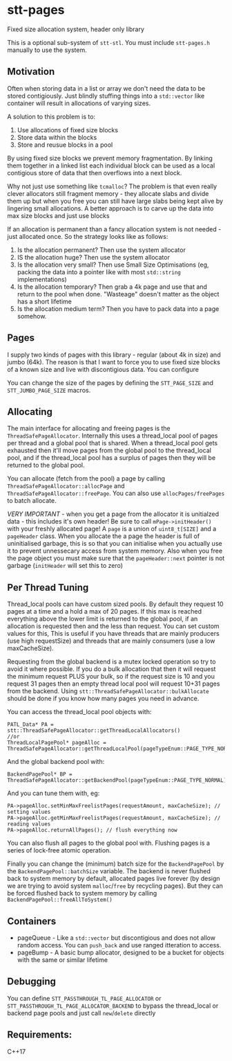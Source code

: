 # stt-pages
Fixed size allocation system, header only library

This is a optional sub-system of `stt-stl`. You must include `stt-pages.h` manually to use the system.


## Motivation
Often when storing data in a list or array we don't need the data to be stored contigiously. Just blindly stuffing things into a `std::vector` like container will result in allocations of varying sizes.

A solution to this problem is to:
1. Use allocations of fixed size blocks
2. Store data within the blocks
3. Store and reusue blocks in a pool 

By using fixed size blocks we prevent memory fragmentation. By linking them together in a linked list each individual block can be used as a local contigious store of data that then overflows into a next block.

Why not just use something like `tcmalloc`? The problem is that even really clever allocators still fragment memory - they allocate slabs and divide them up but when you free you can still have large slabs being kept alive by lingering small allocations. A better approach is to carve up the data into max size blocks and just use blocks

If an allocation is permanent than a fancy allocation system is not needed - just allocated once. So the strategy looks like as follows:
1. Is the allocation permanent? Then use the system allocator
2. IS the allocation huge? Then use the system allocator
3. Is the allocation very small? Then use Small Size Optimisations (eg, packing the data into a pointer like with most `std::string` implementations)
3. Is the allocation temporary? Then grab a 4k page and use that and return to the pool when done. "Wasteage" doesn't matter as the object has a short lifetime
4. Is the allocation medium term? Then you have to pack data into a page somehow. 


## Pages
I supply two kinds of pages with this library - regular (about 4k in size) and jumbo (64k). The reason is that I want to force you to use fixed size blocks of a known size and live with discontigious data. You can configure 

You can change the size of the pages by defining the `STT_PAGE_SIZE` and `STT_JUMBO_PAGE_SIZE` macros.


## Allocating 
The main interface for allocating and freeing pages is the `ThreadSafePageAllocator`. Internally this uses a thread_local pool of pages per thread and a global pool that is shared. When a thread_local pool gets exhausted then it'll move pages from the global pool to the thread_local pool, and if the thread_local pool has a surplus of pages then they will be returned to the global pool.

You can allocate (fetch from the pool) a page by calling `ThreadSafePageAllocator::allocPage` and `ThreadSafePageAllocator::freePage`. You can also use `allocPages/freePages` to batch allocate. 

*VERY IMPORTANT* - when you get a page from the allocator it is unitialzed data - this includes it's own header! Be sure to call `mPage->initHeader()` with your freshly allocated page!
A `page` is a union of `uint8_t[SIZE]` and a `pageHeader` class. When you allocate the a page the header is full of uninitialised garbage, this is so that you can initialise when you actually use it to prevent unnessecary access from system memory. Also when you free the page object you must make sure that the `pageHeader::next` pointer is not garbage (`initHeader` will set this to zero)


## Per Thread Tuning
Thread_local pools can have custom sized pools. By default they request 10 pages at a time and a hold a max of 20 pages. If this max is reached everything above the lower limit is returned to the global pool, if an allocation is requested then and the less than request. You can set custom values for this, This is useful if you have threads that are mainly producers (use high requestSize) and threads that are mainly consumers (use a low maxCacheSize).

Requesting from the global backend is a mutex locked operation so try to avoid it where possible. If you do a bulk allocation that then it will request the minimum request PLUS your bulk, so if the request size is 10 and you request 31 pages then an empty thread local pool will request 10+31 pages from the backend. Using `stt::ThreadSafePageAllocator::bulkAllocate` should be done if you know how many pages you need in advance.

You can access the thread_local pool objects with:
```
PATL_Data* PA = stt::ThreadSafePageAllocator::getThreadLocalAllocators()
//or
ThreadLocalPagePool* pageAlloc = ThreadSafePageAllocator::getThreadLocalPool(pageTypeEnum::PAGE_TYPE_NORMAL);
```
And the global backend pool with:
```
BackendPagePool* BP = ThreadSafePageAllocator::getBackendPool(pageTypeEnum::PAGE_TYPE_NORMAL);
```

And you can tune them with, eg:
```
PA->pageAlloc.setMinMaxFreelistPages(requestAmount, maxCacheSize); // setting values
PA->pageAlloc.getMinMaxFreelistPages(requestAmount, maxCacheSize); // reading values
PA->pageAlloc.returnAllPages(); // flush everything now
```

You can also flush all pages to the global pool with. Flushing pages is a series of lock-free atomic operation.

Finally you can change the (minimum) batch size for the `BackendPagePool` by the `BackendPagePool::batchSize` variable. The backend is never flushed back to system memory by default, allocated pages live forever (by design we are trying to avoid system `malloc`/`free` by recycling pages). But they can be forced flushed back to system memory by calling `BackendPagePool::freeAllToSystem()` 


## Containers
* pageQueue<T> - Like a `std::vector` but discontigious and does not allow random access. You can `push_back` and use ranged itteration to access. 
* pageBump - A basic bump allocator, designed to be a bucket for objects with the same or similar lifetime

## Debugging
You can define `STT_PASSTHROUGH_TL_PAGE_ALLOCATOR` or `STT_PASSTHROUGH_TL_PAGE_ALLOCATOR_BACKEND` to bypass the thread_local or backend page pools and just call `new`/`delete` directly


## Requirements:
C++17


